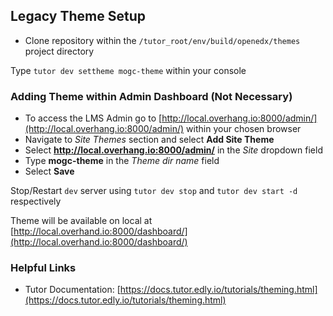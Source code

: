 ## Legacy Theme Setup
- Clone repository within the `/tutor_root/env/build/openedx/themes` project directory

Type `tutor dev settheme mogc-theme` within your console

### Adding Theme within Admin Dashboard (Not Necessary)
- To access the LMS Admin go to [http://local.overhang.io:8000/admin/](http://local.overhang.io:8000/admin/) within your chosen browser
- Navigate to *Site Themes* section and select **Add Site Theme**
- Select **http://local.overhang.io:8000/admin/** in the *Site* dropdown field
- Type **mogc-theme** in the *Theme dir name* field
- Select **Save**

Stop/Restart `dev` server using `tutor dev stop` and `tutor dev start -d` respectively

Theme will be available on local at [http://local.overhand.io:8000/dashboard/](http://local.overhand.io:8000/dashboard/)

### Helpful Links
- Tutor Documentation: [https://docs.tutor.edly.io/tutorials/theming.html](https://docs.tutor.edly.io/tutorials/theming.html)
